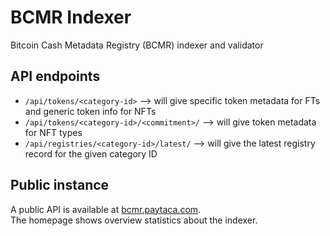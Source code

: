 # BCMR Indexer

Bitcoin Cash Metadata Registry (BCMR) indexer and validator

## API endpoints

- `/api/tokens/<category-id>` --> will give specific token metadata for FTs and generic token info for NFTs
- `/api/tokens/<category-id>/<commitment>/` --> will give token metadata for NFT types
- `/api/registries/<category-id>/latest/` --> will give the latest registry record for the given category ID

## Public instance

A public API is available at [bcmr.paytaca.com](https://bcmr.paytaca.com/). <br>
The homepage shows overview statistics about the indexer.

